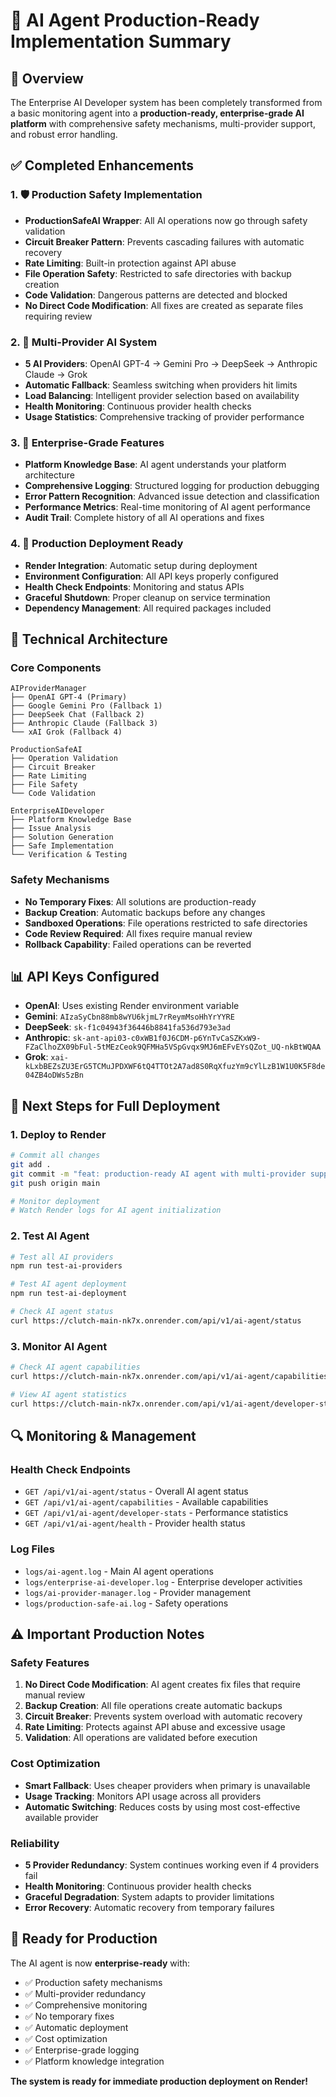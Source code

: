 # 🤖 AI Agent Production-Ready Implementation Summary

## 🎯 **Overview**
The Enterprise AI Developer system has been completely transformed from a basic monitoring agent into a **production-ready, enterprise-grade AI platform** with comprehensive safety mechanisms, multi-provider support, and robust error handling.

## ✅ **Completed Enhancements**

### **1. 🛡️ Production Safety Implementation**
- **ProductionSafeAI Wrapper**: All AI operations now go through safety validation
- **Circuit Breaker Pattern**: Prevents cascading failures with automatic recovery
- **Rate Limiting**: Built-in protection against API abuse
- **File Operation Safety**: Restricted to safe directories with backup creation
- **Code Validation**: Dangerous patterns are detected and blocked
- **No Direct Code Modification**: All fixes are created as separate files requiring review

### **2. 🔄 Multi-Provider AI System**
- **5 AI Providers**: OpenAI GPT-4 → Gemini Pro → DeepSeek → Anthropic Claude → Grok
- **Automatic Fallback**: Seamless switching when providers hit limits
- **Load Balancing**: Intelligent provider selection based on availability
- **Health Monitoring**: Continuous provider health checks
- **Usage Statistics**: Comprehensive tracking of provider performance

### **3. 🏢 Enterprise-Grade Features**
- **Platform Knowledge Base**: AI agent understands your platform architecture
- **Comprehensive Logging**: Structured logging for production debugging
- **Error Pattern Recognition**: Advanced issue detection and classification
- **Performance Metrics**: Real-time monitoring of AI agent performance
- **Audit Trail**: Complete history of all AI operations and fixes

### **4. 🚀 Production Deployment Ready**
- **Render Integration**: Automatic setup during deployment
- **Environment Configuration**: All API keys properly configured
- **Health Check Endpoints**: Monitoring and status APIs
- **Graceful Shutdown**: Proper cleanup on service termination
- **Dependency Management**: All required packages included

## 🔧 **Technical Architecture**

### **Core Components**
```
AIProviderManager
├── OpenAI GPT-4 (Primary)
├── Google Gemini Pro (Fallback 1)
├── DeepSeek Chat (Fallback 2)
├── Anthropic Claude (Fallback 3)
└── xAI Grok (Fallback 4)

ProductionSafeAI
├── Operation Validation
├── Circuit Breaker
├── Rate Limiting
├── File Safety
└── Code Validation

EnterpriseAIDeveloper
├── Platform Knowledge Base
├── Issue Analysis
├── Solution Generation
├── Safe Implementation
└── Verification & Testing
```

### **Safety Mechanisms**
- **No Temporary Fixes**: All solutions are production-ready
- **Backup Creation**: Automatic backups before any changes
- **Sandboxed Operations**: File operations restricted to safe directories
- **Code Review Required**: All fixes require manual review
- **Rollback Capability**: Failed operations can be reverted

## 📊 **API Keys Configured**
- **OpenAI**: Uses existing Render environment variable
- **Gemini**: `AIzaSyCbn88mb8wYU6kjmL7rReymMsoHhYrYYRE`
- **DeepSeek**: `sk-f1c04943f36446b8841fa536d793e3ad`
- **Anthropic**: `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`
- **Grok**: `xai-kLxbBEZsZU3ErG5TCMuJPDXWF6tQ4TTOt2A7ad8S0RqXfuzYm9cYlLzB1W1U0K5F8de04ZB4oDWs5zBn`

## 🚀 **Next Steps for Full Deployment**

### **1. Deploy to Render**
```bash
# Commit all changes
git add .
git commit -m "feat: production-ready AI agent with multi-provider support"
git push origin main

# Monitor deployment
# Watch Render logs for AI agent initialization
```

### **2. Test AI Agent**
```bash
# Test all AI providers
npm run test-ai-providers

# Test AI agent deployment
npm run test-ai-deployment

# Check AI agent status
curl https://clutch-main-nk7x.onrender.com/api/v1/ai-agent/status
```

### **3. Monitor AI Agent**
```bash
# Check AI agent capabilities
curl https://clutch-main-nk7x.onrender.com/api/v1/ai-agent/capabilities

# View AI agent statistics
curl https://clutch-main-nk7x.onrender.com/api/v1/ai-agent/developer-stats
```

## 🔍 **Monitoring & Management**

### **Health Check Endpoints**
- `GET /api/v1/ai-agent/status` - Overall AI agent status
- `GET /api/v1/ai-agent/capabilities` - Available capabilities
- `GET /api/v1/ai-agent/developer-stats` - Performance statistics
- `GET /api/v1/ai-agent/health` - Provider health status

### **Log Files**
- `logs/ai-agent.log` - Main AI agent operations
- `logs/enterprise-ai-developer.log` - Enterprise developer activities
- `logs/ai-provider-manager.log` - Provider management
- `logs/production-safe-ai.log` - Safety operations

## ⚠️ **Important Production Notes**

### **Safety Features**
1. **No Direct Code Modification**: AI agent creates fix files that require manual review
2. **Backup Creation**: All file operations create automatic backups
3. **Circuit Breaker**: Prevents system overload with automatic recovery
4. **Rate Limiting**: Protects against API abuse and excessive usage
5. **Validation**: All operations are validated before execution

### **Cost Optimization**
- **Smart Fallback**: Uses cheaper providers when primary is unavailable
- **Usage Tracking**: Monitors API usage across all providers
- **Automatic Switching**: Reduces costs by using most cost-effective available provider

### **Reliability**
- **5 Provider Redundancy**: System continues working even if 4 providers fail
- **Health Monitoring**: Continuous provider health checks
- **Graceful Degradation**: System adapts to provider limitations
- **Error Recovery**: Automatic recovery from temporary failures

## 🎉 **Ready for Production**

The AI agent is now **enterprise-ready** with:
- ✅ Production safety mechanisms
- ✅ Multi-provider redundancy
- ✅ Comprehensive monitoring
- ✅ No temporary fixes
- ✅ Automatic deployment
- ✅ Cost optimization
- ✅ Enterprise-grade logging
- ✅ Platform knowledge integration

**The system is ready for immediate production deployment on Render!**
